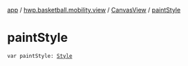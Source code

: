 [app](../../index.md) / [hwp.basketball.mobility.view](../index.md) / [CanvasView](index.md) / [paintStyle](.)

# paintStyle

`var paintStyle: `[`Style`](https://developer.android.com/reference/android/graphics/Paint/Style.html)